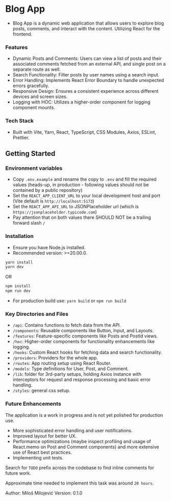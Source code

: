 # Blog App

- Blog App is a dynamic web application that allows users to explore blog posts, comments, and interact with the content. Utilizing React for the frontend.

### Features
- Dynamic Posts and Comments: Users can view a list of posts and their associated comments fetched from an external API, and single post on a separate route as well.
- Search Functionality: Filter posts by user names using a search input.
- Error Handling: Implements React Error Boundary to handle unexpected errors gracefully.
- Responsive Design: Ensures a consistent experience across different devices and screen sizes.
- Logging with HOC: Utilizes a higher-order component for logging component mounts.

### Tech Stack
- Built with Vite, Yarn, React, TypeScript, CSS Modules, Axios, ESLint, Prettier.

## Getting Started

### Environment variables
- Copy `.env.example` and rename the copy to `.env` and fill the required values (heads-up, in production - following values should not be contained by a public repository)
- Set the `REACT_APP_CLIENT_URL` to your local development host and port (Vite default is `http://localhost:5173`)
- Set the `REACT_APP_API_URL` to JSONPlaceholder url (which is `https://jsonplaceholder.typicode.com`)
- Pay attention that on both values there SHOULD NOT be a trailing forward slash `/`

### Installation
- Ensure you have Node.js installed. 
- Recommended version: >=20.00.0.

```bash
yarn install
yarn dev
```
OR

```bash
npm install
npm run dev
```

- For production build use: `yarn build` or `npm run build`

### Key Directories and Files
- `/api`: Contains functions to fetch data from the API.
- `/components`: Reusable components like Button, Input, and Layouts.
- `/features`: Feature-specific components like Posts and PostId views.
- `/hoc`: Higher-order components for functionality enhancements like logging.
- `/hooks`: Custom React hooks for fetching data and search functionality.
- `/providers`: Providers for the whole app.
- `/routes`: App routing setup using React Router.
- `/models`: Type definitions for User, Post, and Comment.
- `/lib`: folder for 3rd-party setups, holding Axios instance with interceptors for request and response processing and basic error handling.
- `/styles`: general css setup.

### Future Enhancements
The application is a work in progress and is not yet polished for production use.

- More sophisticated error handling and user notifications.
- Improved layout for better UX.
- Performance optimizations (maybe inspect profiling and usage of React.memo on Post and Comment components) and more extensive use of React best practices.
- Implementing unit tests.

Search for `TODO` prefix across the codebase to find inline comments for future work.

Approximate time needed to implement this task was around `20 hours`.

Author: Miloš Milojević
Version: 0.1.0